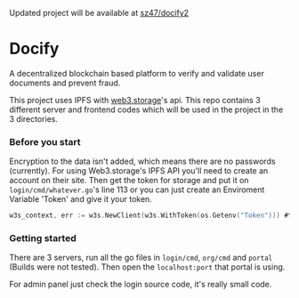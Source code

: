 Updated project will be available at [sz47/docify2](https://github.com/sz47/docify2)



# Docify

A decentralized blockchain based platform to verify and validate user documents and prevent fraud. 

This project uses IPFS with [web3.storage](https://web3.storage)'s api.
This repo contains 3 different server and frontend codes which will be used in the project in the 3 directories.

### Before you start

Encryption to the data isn't added, which means there are no passwords (currently). For using Web3.storage's IPFS API you'll need to create an account on their site. Then get the token for storage and put it on `login/cmd/whatever.go`'s line 113 or you can just create an Enviroment Variable 'Token' and give it your token.

```go
w3s_context, err := w3s.NewClient(w3s.WithToken(os.Getenv("Token"))) #this line must be changed 
```

### Getting started

There are 3 servers, run all the go files in `login/cmd`, `org/cmd` and `portal` (Builds were not tested). Then open the `localhost:port` that portal is using. 

For admin panel just check the login source code, it's really small code.
